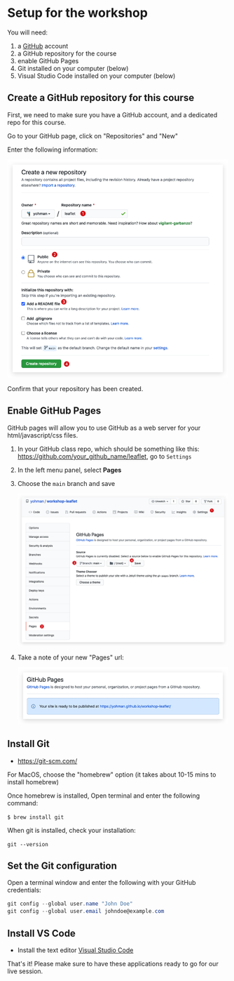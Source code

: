 
# Setup for the workshop
You will need:

1. a [GitHub](https://github.com/) account
1. a GitHub repository for the course
1. enable GitHub Pages
1. Git installed on your computer (below)
1. Visual Studio Code installed on your computer (below)

## Create a GitHub repository for this course

First, we need to make sure you have a GitHub account, and a dedicated repo for this course.

Go to your GitHub page, click on "Repositories" and "New"

Enter the following information:

<kbd><img src="images/repo.png"></kbd>

Confirm that your repository has been created.

## Enable GitHub Pages

GitHub pages will allow you to use GitHub as a web server for your html/javascript/css files.

1. In your GitHub class repo, which should be something like this: https://github.com/your_github_name/leaflet, go to `Settings`
2. In the left menu panel, select **Pages**
1. Choose the `main` branch and save

	<kbd><img src="images/pages.png"></kbd>

1. Take a note of your new "Pages" url:

	<kbd><img src="images/pagesurl.png"></kbd>


## Install Git

- https://git-scm.com/

For MacOS, choose the "homebrew" option (it takes about 10-15 mins to install homebrew)

Once homebrew is installed, Open terminal and enter the following command:

`$ brew install git`

When git is installed, check your installation:

`git --version`

## Set the Git configuration

Open a terminal window and enter the following with your GitHub credentials:

```PowerShell
git config --global user.name "John Doe"
git config --global user.email johndoe@example.com
```
	
## Install VS Code

- Install the text editor [Visual Studio Code](https://code.visualstudio.com/download)

That's it! Please make sure to have these applications ready to go for our live session.